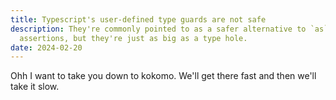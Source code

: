 ```yaml
---
title: Typescript's user-defined type guards are not safe
description: They're commonly pointed to as a safer alternative to `as` type
  assertions, but they're just as big as a type hole.
date: 2024-02-20
---
```


Ohh I want to take you down to kokomo. We'll get there fast and then we'll take it slow.
